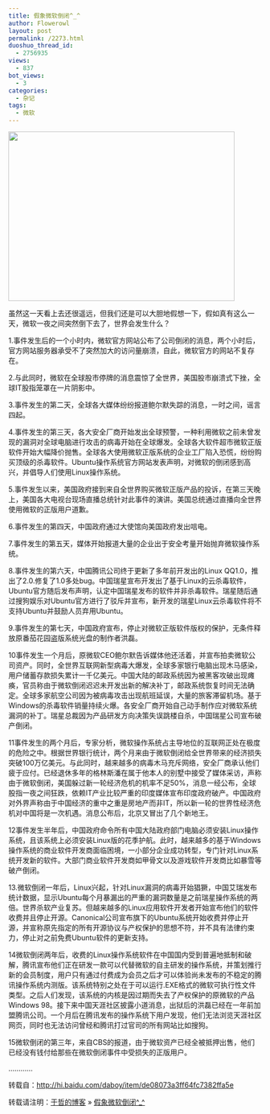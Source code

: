 ```yaml
---
title: 假象微软倒闭^_^
author: Flowerowl
layout: post
permalink: /2273.html
duoshuo_thread_id:
  - 2756935
views:
  - 837
bot_views:
  - 3
categories:
  - 杂记
tags:
  - 微软
---
```

[<img class="alignnone size-full wp-image-2274" title="98" src="http://lazynight.me/wp-content/uploads/2012/06/98.gif" alt="" width="450" height="337" />][1]

虽然这一天看上去还很遥远，但我们还是可以大胆地假想一下，假如真有这么一天，微软一夜之间突然倒下去了，世界会发生什么？

1.事件发生后的一个小时内，微软官方网站公布了公司倒闭的消息，两个小时后，官方网站服务器承受不了突然加大的访问量崩溃，自此，微软官方的网站不复存在。

2.与此同时，微软在全球股市停牌的消息震惊了全世界，美国股市崩溃式下挫，全球IT股指笼罩在一片阴影中。

3.事件发生的第二天，全球各大媒体纷纷报道鲍尔默失踪的消息，一时之间，谣言四起。

4.事件发生的第三天，各大安全厂商开始发出全球预警，一种利用微软之前未曾发现的漏洞对全球电脑进行攻击的病毒开始在全球爆发。全球各大软件超市微软正版软件开始大幅降价抛售。全球各大使用微软正版系统的企业工厂陷入恐慌，纷纷购买顶级的杀毒软件。Ubuntu操作系统官方网站发表声明，对微软的倒闭感到高兴，并倡导人们使用Linux操作系统。

5.事件发生以来，美国政府接到来自全世界购买微软正版产品的投诉，在第三天晚上，美国各大电视台现场直播总统针对此事件的演讲。美国总统通过直播向全世界使用微软的正版用户道歉。

6.事件发生的第四天，中国政府通过大使馆向美国政府发出唁电。

7.事件发生的第五天，媒体开始报道大量的企业出于安全考量开始抛弃微软操作系统。

8.事件发生的第六天，中国腾讯公司终于更新了多年前开发出的Linux QQ1.0，推出了2.0.修复了1.0多处bug。中国瑞星宣布开发出了基于Linux的云杀毒软件，Ubuntu官方随后发布声明，认定中国瑞星发布的软件并非杀毒软件。瑞星随后通过搜狗娱乐对Ubuntu官方进行了驳斥并宣布，新开发的瑞星Linux云杀毒软件将不支持Ubuntu并鼓励人员弃用Ubuntu。

9.事件发生的第七天，中国政府宣布，停止对微软正版软件版权的保护，无条件释放原番茄花园盗版系统光盘的制作者洪磊。

10事件发生一个月后，原微软CEO鲍尔默告诉媒体他还活着，并宣布拍卖微软公司资产。同时，全世界互联网新型病毒大爆发，全球多家银行电脑出现木马感染，用户储蓄存款损失累计一千亿美元。中国大陆的邮政系统因为被黑客攻破出现瘫痪，官员称由于微软倒闭迟迟未开发出新的解决补丁，邮政系统恢复时间无法确定。全球多家航空公司因为被病毒攻击出现航班延误，大量的旅客滞留机场。基于Windows的杀毒软件销量持续火爆。各安全厂商开始自己动手制作应对微软系统漏洞的补丁。瑞星总裁因为产品研发方向决策失误跳楼自杀，中国瑞星公司宣布破产倒闭。

11事件发生的两个月后，专家分析，微软操作系统占主导地位的互联网正处在极度的危险之中。根据世界银行统计，两个月来由于微软倒闭给全世界带来的经济损失突破100万亿美元。与此同时，越来越多的病毒木马充斥网络，安全厂商承认他们疲于应付。已经退休多年的格林斯潘在属于他本人的别墅中接受了媒体采访，声称由于微软倒闭，美国躲过新一轮经济危机的机率不足50%，消息一经公布，全球股指一夜之间狂跌，依赖IT产业比较严重的印度媒体宣布印度政府破产。中国政府对外界声称由于中国经济的重中之重是房地产而非IT，所以新一轮的世界性经济危机对中国将是一次机遇。消息公布后，北京又冒出了几个新地王。

12事件发生半年后，中国政府命令所有中国大陆政府部门电脑必须安装Linux操作系统，且该系统上必须安装Linux版的花季护航。此时，越来越多的基于Windows操作系统的商业软件开发商面临困境，一小部分企业成功转型，专门针对Linux系统开发新的软件。大部门商业软件开发商如甲骨文以及游戏软件开发商比如暴雪等破产倒闭。

13.微软倒闭一年后，Linux兴起，针对Linux漏洞的病毒开始猖獗，中国艾瑞发布统计数据，显示Ubuntu每个月暴漏出的严重的漏洞数量是之前瑞星操作系统的两倍。世界杀软产业复苏。但越来越多的Linux应用软件开发者开始宣布他们的软件收费并且停止开源。Canonical公司宣布旗下的Ubuntu系统开始收费并停止开源，并宣称原先指定的所有开源协议与产权保护的思想不符，并不具有法律约束力，停止对之前免费Ubuntu软件的更新支持。

14微软倒闭两年后，收费的Linux操作系统软件在中国国内受到普遍地抵制和破解，腾讯宣布他们正在研发一款可以代替微软的自主研发的操作系统，并策划推行新的会员制度，用户只有通过付费成为会员之后才可以体验尚未发布的不稳定的腾讯操作系统内测版。该系统特别之处在于可以运行.EXE格式的微软可执行性文件类型。之后人们发现，该系统的内核是因过期而失去了产权保护的原微软的产品Windows 98。接下来中国天涯社区披露小道消息，出狱后的洪磊已经在一年前加盟腾讯公司。一个月后在腾讯发布的操作系统下用户发现，他们无法浏览天涯社区网页，同时也无法访问曾经和腾讯打过官司的所有网站比如搜狗。

15微软倒闭的第三年，来自CBS的报道，由于微软资产已经全被抵押出售，他们已经没有钱付给那些在微软倒闭事件中受损失的正版用户。

…………

转载自：<span style="color: #ff0000;"><a href="http://hi.baidu.com/daboy/item/de08073a3ff64fc7382ffa5e"><span style="color: #ff0000;">http://hi.baidu.com/daboy/item/de08073a3ff64fc7382ffa5e</span></a></span>

转载请注明：[于哲的博客][2] &raquo; [假象微软倒闭^_^][3]

 [1]: http://lazynight.me/wp-content/uploads/2012/06/98.gif
 [2]: http://localhost/wordpress
 [3]: http://localhost/wordpress/2273.html